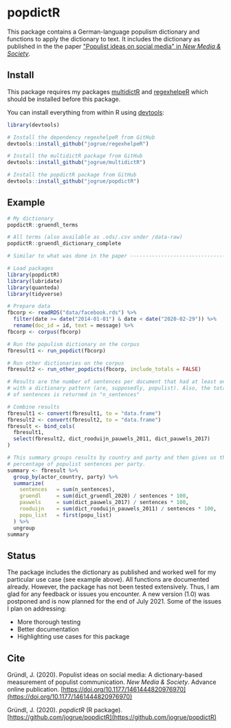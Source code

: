 # popdictR

This package contains a German-language populism dictionary and functions to 
apply the dictionary to text. It includes the dictionary as published in the the
paper ["Populist ideas on social media" in _New Media & Society_](https://doi.org/10.1177/1461444820976970).


## Install

This package requires my packages [multidictR](https://github.com/jogrue/multidictR) and
[regexhelpeR](https://github.com/jogrue/regexhelpeR) which should be installed 
before this package.

You can install everything from within R using 
[devtools](https://github.com/hadley/devtools):

```R
library(devtools)

# Install the dependency regexhelpeR from GitHub
devtools::install_github("jogrue/regexhelpeR")

# Install the multidictR package from GitHub
devtools::install_github("jogrue/multidictR")

# Install the popdictR package from GitHub
devtools::install_github("jogrue/popdictR")
```


## Example
 
```R
# My dictionary
popdictR::gruendl_terms

# All terms (also available as .ods/.csv under /data-raw)
popdictR::gruendl_dictionary_complete

# Similar to what was done in the paper ----------------------------------------

# Load packages
library(popdictR)
library(lubridate)
library(quanteda)
library(tidyverse)

# Prepare data
fbcorp <- readRDS("data/facebook.rds") %>%
  filter(date >= date("2014-01-01") & date < date("2020-02-29")) %>%
  rename(doc_id = id, text = message) %>%
fbcorp <- corpus(fbcorp)

# Run the populism dictionary on the corpus
fbresult1 <- run_popdict(fbcorp)

# Run other dictionaries on the corpus
fbresult2 <- run_other_popdicts(fbcorp, include_totals = FALSE)

# Results are the number of sentences per document that had at least one match
# with a dictionary pattern (are, supposedly, populist). Also, the total number 
# of sentences is returned in "n_sentences"

# Combine results
fbresult1 <- convert(fbresult1, to = "data.frame")
fbresult2 <- convert(fbresult2, to = "data.frame")
fbresult <- bind_cols(
  fbresult1,
  select(fbresult2, dict_rooduijn_pauwels_2011, dict_pauwels_2017)
)

# This summary groups results by country and party and then gives us the
# percentage of populist sentences per party.
summary <- fbresult %>%
  group_by(actor_country, party) %>%
  summarize(
    sentences   = sum(n_sentences),
    gruendl     = sum(dict_gruendl_2020) / sentences * 100,
    pauwels     = sum(dict_pauwels_2017) / sentences * 100,
    rooduijn    = sum(dict_rooduijn_pauwels_2011) / sentences * 100,
    popu_list   = first(popu_list)
  ) %>%
  ungroup
summary
```


## Status

The package includes the dictionary as published and worked well for my 
particular use case (see example above). All functions are documented already.
However, the package has not been tested extensively. Thus, I am glad for any 
feedback or issues you encounter. A new version (1.0) was postponed and is now
planned for the end of July 2021. Some of the issues I plan on addressing:

* More thorough testing
* Better documentation
* Highlighting use cases for this package


## Cite

Gründl, J. (2020). Populist ideas on social media: A dictionary-based 
measurement of populist communication. _New Media & Society_. Advance online 
publication. 
[https://doi.org/10.1177/1461444820976970](https://doi.org/10.1177/1461444820976970)

Gründl, J. (2020). _popdictR_ (R package). 
[https://github.com/jogrue/popdictR](https://github.com/jogrue/popdictR)
